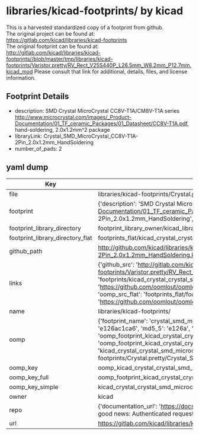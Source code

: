 # libraries/kicad-footprints/ by kicad  
This is a harvested standardized copy of a footprint from github.  
The original project can be found at:  
https://gitlab.com/kicad/libraries/kicad-footprints  
The original footprint can be found at:
http://gitlab.com/kicad/libraries/kicad-footprints//blob/master/tmp/libraries/kicad-footprints/Varistor.pretty/RV_Rect_V25S440P_L26.5mm_W8.2mm_P12.7mm.kicad_mod
Please consult that link for additional, details, files, and license information.  
## Footprint Details
* description: SMD Crystal MicroCrystal CC8V-T1A/CM8V-T1A series http://www.microcrystal.com/images/_Product-Documentation/01_TF_ceramic_Packages/01_Datasheet/CC8V-T1A.pdf, hand-soldering, 2.0x1.2mm^2 package  
* libraryLink: Crystal_SMD_MicroCrystal_CC8V-T1A-2Pin_2.0x1.2mm_HandSoldering  
* number_of_pads: 2  
## yaml dump  
| Key | Value |  
| --- | --- |  
| file | libraries/kicad-footprints/Crystal.pretty/Crystal_SMD_MicroCrystal_CC8V-T1A-2Pin_2.0x1.2mm_HandSoldering.kicad_mod |  
| footprint | {'description': 'SMD Crystal MicroCrystal CC8V-T1A/CM8V-T1A series http://www.microcrystal.com/images/_Product-Documentation/01_TF_ceramic_Packages/01_Datasheet/CC8V-T1A.pdf, hand-soldering, 2.0x1.2mm^2 package', 'libraryLink': 'Crystal_SMD_MicroCrystal_CC8V-T1A-2Pin_2.0x1.2mm_HandSoldering', 'number_of_pads': 2} |  
| footprint_library_directory | footprint_library_owner/kicad_libraries/kicad-footprints/ |  
| footprint_library_directory_flat | footprints_flat/kicad_crystal_crystal_smd_microcrystal_cc8v_t1a_2pin_2_0x1_2mm_handsoldering/working |  
| github_path | http://github.com/kicad/libraries/kicad-footprints//blob/master/tmp/libraries/kicad-footprints/Crystal.pretty/Crystal_SMD_MicroCrystal_CC8V-T1A-2Pin_2.0x1.2mm_HandSoldering.kicad_mod |  
| links | {'github_src': 'http://gitlab.com/kicad/libraries/kicad-footprints//blob/master/tmp/libraries/kicad-footprints/Varistor.pretty/RV_Rect_V25S440P_L26.5mm_W8.2mm_P12.7mm.kicad_mod', 'github_src_repo': 'https://gitlab.com/kicad/libraries/kicad-footprints', 'oomp_bot': 'footprints/kicad_crystal_crystal_smd_microcrystal_cc8v_t1a_2pin_2_0x1_2mm_handsoldering/working', 'oomp_bot_github': 'https://github.com/oomlout/oomlout_oomp_footprint_bot/tree/main/footprints/kicad_crystal_crystal_smd_microcrystal_cc8v_t1a_2pin_2_0x1_2mm_handsoldering/working', 'oomp_src_flat': 'footprints_flat/footprints_flat/kicad_crystal_crystal_smd_microcrystal_cc8v_t1a_2pin_2_0x1_2mm_handsoldering/working', 'oomp_src_flat_github': 'https://github.com/oomlout/oomlout_oomp_footprint_src/tree/main/footprints_flat/kicad_crystal_crystal_smd_microcrystal_cc8v_t1a_2pin_2_0x1_2mm_handsoldering/working'} |  
| name | libraries/kicad-footprints/ |  
| oomp | {'footprint_name': 'crystal_smd_microcrystal_cc8v_t1a_2pin_2_0x1_2mm_handsoldering', 'library_name': 'crystal', 'md5': 'e126ac1ca6aa32157a512a9ca21f97ca', 'md5_10': 'e126ac1ca6', 'md5_5': 'e126a', 'md5_6': 'e126ac', 'oomp_key': 'oomp_kicad_crystal_crystal_smd_microcrystal_cc8v_t1a_2pin_2_0x1_2mm_handsoldering', 'oomp_key_extra': 'oomp_footprint_kicad_crystal_crystal_smd_microcrystal_cc8v_t1a_2pin_2_0x1_2mm_handsoldering', 'oomp_key_full': 'oomp_footprint_kicad_crystal_crystal_smd_microcrystal_cc8v_t1a_2pin_2_0x1_2mm_handsoldering_e126ac', 'oomp_key_simple': 'kicad_crystal_crystal_smd_microcrystal_cc8v_t1a_2pin_2_0x1_2mm_handsoldering', 'original_filename': 'libraries/kicad-footprints/Crystal.pretty/Crystal_SMD_MicroCrystal_CC8V-T1A-2Pin_2.0x1.2mm_HandSoldering.kicad_mod', 'owner_name': 'kicad'} |  
| oomp_key | oomp_kicad_crystal_crystal_smd_microcrystal_cc8v_t1a_2pin_2_0x1_2mm_handsoldering |  
| oomp_key_full | oomp_footprint_kicad_crystal_crystal_smd_microcrystal_cc8v_t1a_2pin_2_0x1_2mm_handsoldering |  
| oomp_key_simple | kicad_crystal_crystal_smd_microcrystal_cc8v_t1a_2pin_2_0x1_2mm_handsoldering |  
| owner | kicad |  
| repo | {'documentation_url': 'https://docs.github.com/rest/overview/resources-in-the-rest-api#rate-limiting', 'message': "API rate limit exceeded for 84.66.173.59. (But here's the good news: Authenticated requests get a higher rate limit. Check out the documentation for more details.)"} |  
| url | https://gitlab.com/kicad/libraries/kicad-footprints |  

